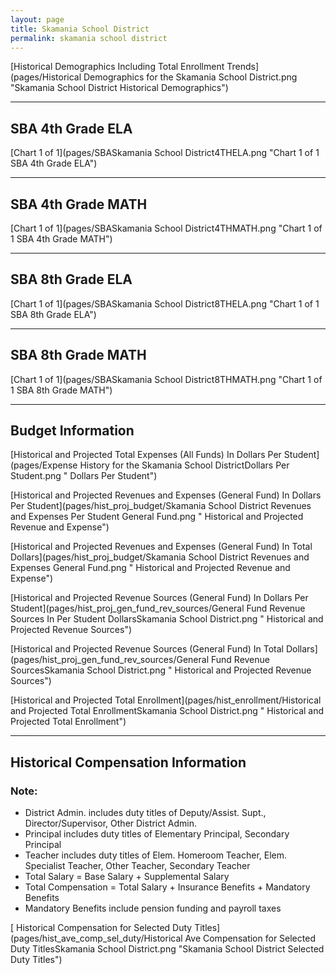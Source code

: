 ```yaml
---
layout: page
title: Skamania School District
permalink: skamania school district
---
```



[Historical Demographics Including Total Enrollment Trends](pages/Historical Demographics for the Skamania School District.png "Skamania School District Historical Demographics")

___

## SBA 4th Grade ELA

[Chart 1 of 1](pages/SBASkamania School District4THELA.png "Chart 1 of 1 SBA 4th Grade ELA")


___

## SBA 4th Grade MATH

[Chart 1 of 1](pages/SBASkamania School District4THMATH.png "Chart 1 of 1 SBA 4th Grade MATH")


___

## SBA 8th Grade ELA

[Chart 1 of 1](pages/SBASkamania School District8THELA.png "Chart 1 of 1 SBA 8th Grade ELA")


___

## SBA 8th Grade MATH

[Chart 1 of 1](pages/SBASkamania School District8THMATH.png "Chart 1 of 1 SBA 8th Grade MATH")


___

## Budget Information

[Historical and Projected Total Expenses (All Funds) In Dollars Per Student](pages/Expense History for the Skamania School DistrictDollars Per Student.png " Dollars Per Student")

[Historical and Projected Revenues and Expenses (General Fund) In Dollars Per Student](pages/hist_proj_budget/Skamania School District Revenues and Expenses Per Student General Fund.png " Historical and Projected Revenue and Expense")

[Historical and Projected Revenues and Expenses (General Fund) In Total Dollars](pages/hist_proj_budget/Skamania School District Revenues and Expenses General Fund.png " Historical and Projected Revenue and Expense")

[Historical and Projected Revenue Sources (General Fund) In Dollars Per Student](pages/hist_proj_gen_fund_rev_sources/General Fund Revenue Sources In Per Student DollarsSkamania School District.png " Historical and Projected Revenue Sources")

[Historical and Projected Revenue Sources (General Fund) In Total Dollars](pages/hist_proj_gen_fund_rev_sources/General Fund Revenue SourcesSkamania School District.png " Historical and Projected Revenue Sources")

[Historical and Projected Total Enrollment](pages/hist_enrollment/Historical and Projected Total EnrollmentSkamania School District.png " Historical and Projected Total Enrollment")


___

## Historical Compensation Information
### Note:
- District Admin. includes duty titles of Deputy/Assist. Supt., Director/Supervisor, Other District Admin.
- Principal includes duty titles of Elementary Principal, Secondary Principal
- Teacher includes duty titles of Elem. Homeroom Teacher, Elem. Specialist Teacher, Other Teacher, Secondary Teacher
- Total Salary = Base Salary + Supplemental Salary
- Total Compensation = Total Salary + Insurance Benefits + Mandatory Benefits
- Mandatory Benefits include pension funding and payroll taxes

[ Historical Compensation for Selected Duty Titles](pages/hist_ave_comp_sel_duty/Historical Ave Compensation for Selected Duty TitlesSkamania School District.png "Skamania School District Selected Duty Titles")

